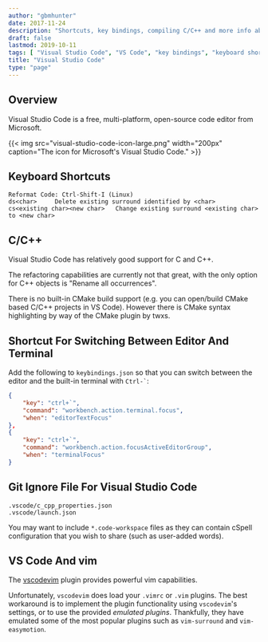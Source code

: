 ```yaml
---
author: "gbmhunter"
date: 2017-11-24
description: "Shortcuts, key bindings, compiling C/C++ and more info about the Visual Studio Code IDE."
draft: false
lastmod: 2019-10-11
tags: [ "Visual Studio Code", "VS Code", "key bindings", "keyboard shortcuts", "C", "C++", "IDEs", "integrated development environment", "terminal", "editor", "Microsoft", "vim" ]
title: "Visual Studio Code"
type: "page"
---
```


## Overview

Visual Studio Code is a free, multi-platform, open-source code editor from Microsoft.

{{< img src="visual-studio-code-icon-large.png" width="200px" caption="The icon for Microsoft's Visual Studio Code."  >}}

## Keyboard Shortcuts

```
Reformat Code: Ctrl-Shift-I (Linux)
ds<char>     Delete existing surround identified by <char>
cs<existing char><new char>   Change existing surround <existing char> to <new char>
```

## C/C++

Visual Studio Code has relatively good support for C and C++.

The refactoring capabilities are currently not that great, with the only option for C++ objects is "Rename all occurrences".

There is no built-in CMake build support (e.g. you can open/build CMake based C/C++ projects in VS Code). However there is CMake syntax highlighting by way of the CMake plugin by twxs.

## Shortcut For Switching Between Editor And Terminal

Add the following to `keybindings.json` so that you can switch between the editor and the built-in terminal with `` Ctrl-` ``:

```json
{
    "key": "ctrl+`",
    "command": "workbench.action.terminal.focus",
    "when": "editorTextFocus"
},
{
    "key": "ctrl+`",
    "command": "workbench.action.focusActiveEditorGroup",
    "when": "terminalFocus"
}
```

## Git Ignore File For Visual Studio Code

```text
.vscode/c_cpp_properties.json
.vscode/launch.json
```

You may want to include `*.code-workspace` files as they can contain cSpell configuration that you wish to share (such as user-added words).

## VS Code And vim

The [vscodevim](https://github.com/VSCodeVim/Vim) plugin provides powerful vim capabilities.

Unfortunately, `vscodevim` does load your `.vimrc` or `.vim` plugins. The best workaround is to implement the plugin functionality using `vscodevim`'s settings, or to use the provided _emulated plugins_. Thankfully, they have emulated some of the most popular plugins such as `vim-surround` and `vim-easymotion`.